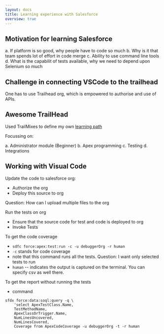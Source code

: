 ```yaml
---
layout: docs
title: Learning experience with Salesforce
overview: true
---
```


## Motivation for learning Salesforce

a. If platform is so good, why people have to code so much
b. Why is it that team spends lot of effort in code merge
c. Ability to use command line tools
d. What is the capabilit of tests available, why we need to depend upon Selenium so much

## Challenge in connecting VSCode to the trailhead

One has to use Trailhead org, which is empowered to authorise and use of APIs.

## Awesome TrailHead

Used TrailMixes to define my own [learning path](https://trailhead.salesforce.com/users/vmaheshwari6/trailmixes/vineet-quick-learning-path)

Focussing on:

a. Administrator module (Beginner)
b. Apex programming
c. Testing
d. Integrations

## Working with Visual Code

Update the code to salesforce org:

* Authorize the org
* Deploy this source to org

Question: How can I upload multiple files to the org

Run the tests on org

* Ensure that the source code for test and code is deployed to org
* Invoke Tests

To get the code coverage

* ```sdfc force:apex:test:run -c -u debuggerOrg -r human```
* ```-c``` stands for code coverage
* note that this command runs all the tests. Question: I want only selected tests to run
* ```human``` -- indicates the output is captured on the terminal. You can specify csv as well there.

To get the report without running the tests

* command

```
sfdx force:data:soql:query -q \
    'select ApexTestClass.Name,
    TestMethodName,
    ApexClassOrTrigger.Name,
    NumLinesUncovered,
    NumLinesCovered,
    Coverage from ApexCodeCoverage -u debuggerOrg -t -r human
```
